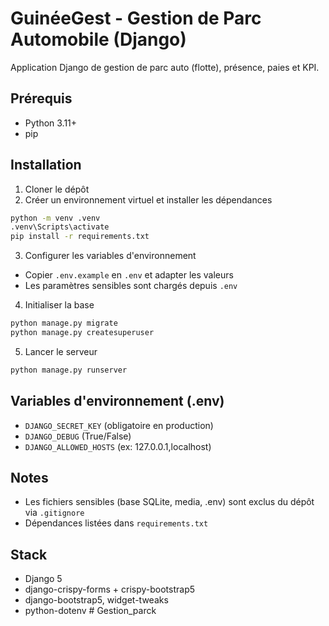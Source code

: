 # GuinéeGest - Gestion de Parc Automobile (Django)

Application Django de gestion de parc auto (flotte), présence, paies et KPI.

## Prérequis
- Python 3.11+
- pip

## Installation
1. Cloner le dépôt
2. Créer un environnement virtuel et installer les dépendances
```bash
python -m venv .venv
.venv\Scripts\activate
pip install -r requirements.txt
```

3. Configurer les variables d'environnement
- Copier `.env.example` en `.env` et adapter les valeurs
- Les paramètres sensibles sont chargés depuis `.env`

4. Initialiser la base
```bash
python manage.py migrate
python manage.py createsuperuser
```

5. Lancer le serveur
```bash
python manage.py runserver
```

## Variables d'environnement (.env)
- `DJANGO_SECRET_KEY` (obligatoire en production)
- `DJANGO_DEBUG` (True/False)
- `DJANGO_ALLOWED_HOSTS` (ex: 127.0.0.1,localhost)

## Notes
- Les fichiers sensibles (base SQLite, media, .env) sont exclus du dépôt via `.gitignore`
- Dépendances listées dans `requirements.txt`

## Stack
- Django 5
- django-crispy-forms + crispy-bootstrap5
- django-bootstrap5, widget-tweaks
- python-dotenv
#   G e s t i o n _ p a r c k  
 